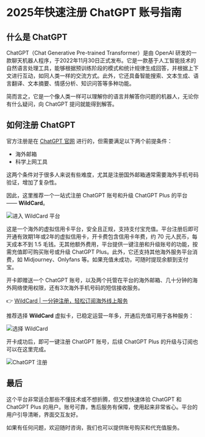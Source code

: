 # 2025年快速注册 ChatGPT 账号指南

## 什么是 ChatGPT

ChatGPT（Chat Generative Pre-trained Transformer）是由 OpenAI 研发的一款聊天机器人程序，于2022年11月30日正式发布。它是一款基于人工智能技术的自然语言处理工具，能够根据预训练阶段的模式和统计规律生成回答，并根据上下文进行互动，如同人类一样的交流方式。此外，它还具备智能搜索、文本生成、语言翻译、文本摘要、情感分析、知识问答等多种功能。

简而言之，它是一个像人类一样可以理解你的语言并解答你问题的机器人，无论你有什么疑问，向 ChatGPT 提问就能得到解答。

## 如何注册 ChatGPT

官方注册是在 [ChatGPT 官网](https://chat.openai.com/) 进行的，但需要满足以下两个前提条件：

- 海外邮箱
- 科学上网工具

这两个条件对于很多人来说有些难度，尤其是注册国外邮箱通常需要海外手机号码验证，增加了复杂性。

因此，这里推荐一个一站式注册 ChatGPT 账号和升级 ChatGPT Plus 的平台 —— **WildCard**。

![进入 WildCard 平台](https://bbtdd.com/img/79090377262.webp)

这是一个海外的虚拟信用卡平台，安全且正规，支持支付宝充值。平台注册后即可开通有效期1年或2年的虚拟信用卡，开卡费包含信用卡年费，约 70 元人民币，每天成本不到 1.5 毛钱。无其他额外费用，平台提供一键注册和升级账号的功能，按需充值即可购买账号或升级 ChatGPT Plus。此外，它还支持其他海外服务平台消费，如 Midjourney、Onlyfans 等。如果充值未成功，可随时提现余额到支付宝。

开卡即赠送一个 ChatGPT 账号，以及两个托管在平台的海外邮箱、几十分钟的海外网络使用权限，还有3次海外手机号码的短信接收服务。

👉 [WildCard | 一分钟注册，轻松订阅海外线上服务](https://bbtdd.com/WildCard)

推荐选择 **WildCard** 虚拟卡，已稳定运营一年多，开通后充值可用于各种服务：

![选择 WildCard](https://aipanda-chatgpt.github.io/img/chatgpt-register-2024.assets/3.PNG)

开卡成功后，即可一键注册 ChatGPT 账号，后续 ChatGPT Plus 的升级与订阅也可以在这里完成。

![ChatGPT 注册](https://bbtdd.com/img/4541445073621.webp)

## 最后

这个平台非常适合那些不懂技术或不想折腾，但又想快速体验 ChatGPT 和 ChatGPT Plus 的用户。账号可靠，售后服务有保障，使用起来非常省心。平台的用户引导清晰，界面交互友好。

如果有任何问题，欢迎随时咨询，我们也可以提供账号购买和代充值服务。